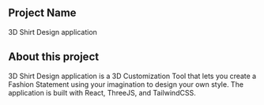 ## Project Name
3D Shirt Design application

## About this project

3D Shirt Design application is a 3D Customization Tool that lets you create a Fashion Statement using your imagination to design your own style. The application is built with React, ThreeJS, and TailwindCSS.
